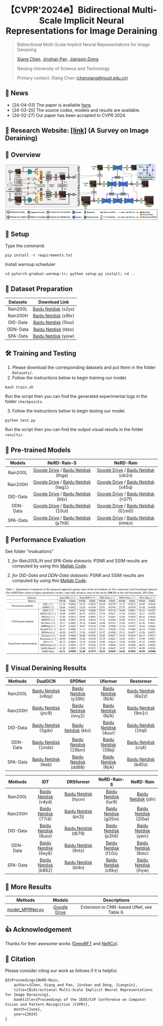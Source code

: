 <div align="center">

# 【CVPR'2024🔥】Bidirectional Multi-Scale Implicit Neural Representations for Image Deraining
</div>

> Bidirectional Multi-Scale Implicit Neural Representations for Image Deraining
>
> [Xiang Chen](https://cschenxiang.github.io/), [Jinshan Pan](https://jspan.github.io/), [Jiangxin Dong](https://scholar.google.com/citations?user=ruebFVEAAAAJ&hl=en&oi=ao)
>
> Nanjing University of Science and Technology
>
> Primary contact: Xiang Chen (chenxiang@njust.edu.cn)

## 📣 News
- [24-04-03] The paper is available [here](https://arxiv.org/abs/2404.01547).   
- [24-03-20] The source codes, models and results are available.
- [24-02-27] Our paper has been accepted to CVPR 2024.

## 📖 Research Website: [[link]](http://www.deraining.tech/) (A Survey on Image Deraining)
 
## 📌 Overview
![avatar](figs/Overview.jpg)

## 🔑 Setup
Type the command:
```
pip install -r requirements.txt
```

Install warmup scheduler

```
cd pytorch-gradual-warmup-lr; python setup.py install; cd ..
```

## 🧩 Dataset Preparation
| Datasets | Download Link | 
|:-----: |:-----: |
| Rain200L | [Baidu Netdisk](https://pan.baidu.com/s/1rTb4qU3fCEA4MRpQss__DA?pwd=s2yx) (s2yx) |
| Rain200H | [Baidu Netdisk](https://pan.baidu.com/s/1KK8R2bPKgcOX8gMXSuKtCQ?pwd=z9br) (z9br) |
| DID-Data | [Baidu Netdisk](https://pan.baidu.com/s/1aPFJExxxTBOzJjngMAOQDA?pwd=5luo) (5luo) |
| DDN-Data | [Baidu Netdisk](https://pan.baidu.com/s/1g_m7RfSUJUtknlWugO1nrw?pwd=ldzo) (ldzo) |
| SPA-Data | [Baidu Netdisk](https://pan.baidu.com/s/1YfxC5OvgYcQCffEttFz8Kg?pwd=yjow) (yjow) |


## 🛠️ Training and Testing
1. Please download the corresponding datasets and put them in the folder `Datasets/`.
2. Follow the instructions below to begin training our model.
```
bash train.sh
```
Run the script then you can find the generated experimental logs in the folder `checkpoints`.

3. Follow the instructions below to begin testing our model.
```
python test.py
```
Run the script then you can find the output visual results in the folder `results/`.


## 🤖 Pre-trained Models
| Models | NeRD-Rain-S | NeRD-Rain |
|:-----: |:-----: |:-----: |
| Rain200L | [Google Drive](https://drive.google.com/file/d/1Grzb8ga_1tZEIMGXhtF_W2cDHS4Dq-Lz/view?usp=sharing) / [Baidu Netdisk](https://pan.baidu.com/s/1pnsPFIzxpIStYnjffQ9oOw?pwd=thga) (thga) | [Google Drive](https://drive.google.com/file/d/14pAgjJu8txIy7KD-7iB089U7jysnARrW/view?usp=sharing) / [Baidu Netdisk](https://pan.baidu.com/s/1guDBWLjihXY1ChZuX5keBw?pwd=ub1n) (ub1n) |
| Rain200H | [Google Drive](https://drive.google.com/file/d/1WXjrM50r7m8YjPKZOqmfNeJU57WEjZzc/view?usp=sharing) / [Baidu Netdisk](https://pan.baidu.com/s/1Pl8wuHuRc8Uqt6lrh3IywA?pwd=twg1) (twg1) | [Google Drive](https://drive.google.com/file/d/1MOG3ZrXQxH-o13O1QWB6EiZhJsXOlUXs/view?usp=sharing) / [Baidu Netdisk](https://pan.baidu.com/s/1S_Yp3bbHJZjgF1nI9qXzCA?pwd=x45q) (x45q) |
| DID-Data | [Google Drive](https://drive.google.com/file/d/12drqRA6tVv_k_y3WCuFVIBEEHKe6KTsr/view?usp=sharing) / [Baidu Netdisk](https://pan.baidu.com/s/1fqqIOwxdKHVhga5FAnGG1g?pwd=bljv) (bljv) | [Google Drive](https://drive.google.com/file/d/10uvLyC0NjbOWAEfFgB9nDEQDHC_CB8KC/view?usp=sharing) / [Baidu Netdisk](https://pan.baidu.com/s/1Blt5D2nXMFwuC0PcbbDy2g?pwd=n37f) (n37f) |
| DDN-Data | [Google Drive](https://drive.google.com/file/d/1oonCvgCEjDQXHuGBRkdZ5DmE33zv6Rt7/view?usp=sharing) / [Baidu Netdisk](https://pan.baidu.com/s/1I3eLobpDrXPQo7_3JMp0Mw?pwd=10ut) (10ut) | [Google Drive](https://drive.google.com/file/d/1KYiW5lYFrgP5AsImF94-fpXw5B0NdR4K/view?usp=sharing) / [Baidu Netdisk](https://pan.baidu.com/s/1IhXwpNJEqTbLaw7AC88CSg?pwd=01m0) (01m0) |
| SPA-Data | [Google Drive](https://drive.google.com/file/d/1oO5Q4ZDFF983uXL2isYzzdV3BwPXY0Ru/view?usp=sharing) / [Baidu Netdisk](https://pan.baidu.com/s/1vbS9RTLGrRnsKp6uQ2zt5Q?pwd=p7h9) (p7h9) | [Google Drive](https://drive.google.com/file/d/1c3lLvRQACii_-9hJLA_J4mgZePWNXWLR/view?usp=sharing) / [Baidu Netdisk](https://pan.baidu.com/s/1J5CJ8ehNB0EUqQdtlPdMEA?pwd=mhkn) (mhkn) |


## 🚨 Performance Evaluation
See folder "evaluations" 

1) *for Rain200L/H and SPA-Data datasets*: 
PSNR and SSIM results are computed by using this [Matlab Code](https://github.com/cschenxiang/NeRD-Rain/tree/main/evaluations/Evalution_Rain200L_Rain200H_SPA-Data).

2) *for DID-Data and DDN-Data datasets*: 
PSNR and SSIM results are computed by using this [Matlab Code](https://github.com/cschenxiang/NeRD-Rain/tree/main/evaluations/Evaluation_DID-Data_DDN-Data).

<img src = "figs/table.png">

## 🚀 Visual Deraining Results
| Methods | DualGCN | SPDNet | Uformer | Restormer |
|:-----: |:-----: |:-----: |:-----: |:-----: |
| Rain200L | [Baidu Netdisk](https://pan.baidu.com/s/1o9eLMv7Zfk_GC9F4eWC2kw?pwd=v8qy) (v8qy) | [Baidu Netdisk](https://pan.baidu.com/s/1u9F4IxA8GCxKGk6__W81Og?pwd=y39h) (y39h) | [Baidu Netdisk]() (N/A) |[Baidu Netdisk](https://pan.baidu.com/s/1jv6PUMO7h_Tc4ovrCLQsSw?pwd=6a2z) (6a2z) |
| Rain200H | [Baidu Netdisk](https://pan.baidu.com/s/1QiKh5fTV-QSdnwMsZdDe9Q?pwd=jnc9) (jnc9) | [Baidu Netdisk](https://pan.baidu.com/s/1wSTwW6ewBUgNLj7l7i6HzQ?pwd=mry2) (mry2) | [Baidu Netdisk]() (N/A) |[Baidu Netdisk](https://pan.baidu.com/s/16R0YamX-mfn6j9sYP7QpvA?pwd=9m1r) (9m1r) |
| DID-Data | [Baidu Netdisk](https://pan.baidu.com/s/1Wh7eJdOwXPABz5aOBPDHaA?pwd=3gdx) (3gdx) | [Baidu Netdisk](https://pan.baidu.com/s/1z3b60LHOyi8MLcn8fdNc8A?pwd=klci) (klci) | [Baidu Netdisk](https://pan.baidu.com/s/1fWLjSCSaewz1QXdddkpkIw?pwd=4uur) (4uur) |[Baidu Netdisk](https://pan.baidu.com/s/1b8lrKE82wgM8RiYaMI6ZQA?pwd=1hql) (1hql) |
| DDN-Data | [Baidu Netdisk](https://pan.baidu.com/s/1ML1A1boxwX38TGccTzr6KA?pwd=1mdx) (1mdx) | [Baidu Netdisk](https://pan.baidu.com/s/130e74ISgZtlaw8w6ZzJgvQ?pwd=19bm) (19bm) | [Baidu Netdisk](https://pan.baidu.com/s/1cWY7piDJRF05qKYPNXt_cA?pwd=39bj) (39bj) |[Baidu Netdisk](https://pan.baidu.com/s/1GGqsfUOdoxod9vAUxB54PA?pwd=crj4) (crj4) |
| SPA-Data | [Baidu Netdisk](https://pan.baidu.com/s/16RHVyrBoPnOhW1QuglRmlw?pwd=lkeb) (lkeb) | [Baidu Netdisk](https://pan.baidu.com/s/1J0ybwnuT__ZGQZNbMTfw8Q?pwd=dd98) (dd98) | [Baidu Netdisk]() (N/A) |[Baidu Netdisk](https://pan.baidu.com/s/1IG4T1Bz--FrDAuV6o-fykA?pwd=b40z) (b40z) |

| Methods | IDT | DRSformer | NeRD-Rain-S | NeRD-Rain |
|:-----: |:-----: |:-----: |:-----: |:-----: |
| Rain200L | [Baidu Netdisk](https://pan.baidu.com/s/1jhHCHT64aDknc4g0ELZJGA?pwd=v4yd) (v4yd) | [Baidu Netdisk](https://pan.baidu.com/s/1-ElpyJigVnpt5xDFE6Pqqw?pwd=hyuv) (hyuv) | [Baidu Netdisk](https://pan.baidu.com/s/1TXVBhM89eCyFoZVCUHwVnw?pwd=tur9) (tur9) |[Baidu Netdisk](https://pan.baidu.com/s/1473-AWrtgQJ1bwiMfbJ50Q?pwd=jdir) (jdir) | 
| Rain200H | [Baidu Netdisk](https://pan.baidu.com/s/10TZzZH0HisPV0Mw-E4SlTQ?pwd=77i4) (77i4) | [Baidu Netdisk](https://pan.baidu.com/s/13aJKxH7V_6CIAynbkHXIyQ?pwd=px2j) (px2j) | [Baidu Netdisk](https://pan.baidu.com/s/1_1DKQnDJ9DvehevYogyN_Q?pwd=g05m) (g05m) |[Baidu Netdisk](https://pan.baidu.com/s/1XByfzKxR1cD10wYmT6y84w?pwd=2l0w) (2l0w) |
| DID-Data | [Baidu Netdisk](https://pan.baidu.com/s/1svMZAUvs6P6RRNGyCTaeAA?pwd=8uxx) (8uxx) | [Baidu Netdisk](https://pan.baidu.com/s/1Xl3q05rZYmNEtQp5eLTTKw?pwd=t879) (t879) | [Baidu Netdisk](https://pan.baidu.com/s/1zMApqltjcGXhq-GcAKgzww?pwd=p2h6) (p2h6) |[Baidu Netdisk](https://pan.baidu.com/s/1pXakvN2gEIydtIMr55MEdw?pwd=yerc) (yerc) | 
| DDN-Data | [Baidu Netdisk](https://pan.baidu.com/s/1FSf3-9HEIQ-lLGRWesyszQ?pwd=0ey6) (0ey6) | [Baidu Netdisk](https://pan.baidu.com/s/1D36Z0cEVPPbm5NljV-8yoA?pwd=9vtz) (9vtz) | [Baidu Netdisk](https://pan.baidu.com/s/1nQnl3KU2IoS8k0mvnOIlYA?pwd=f10x) (f10x) |[Baidu Netdisk](https://pan.baidu.com/s/1yYGClC3q150lHn1OyoJOrQ?pwd=6stc) (6stc) |
| SPA-Data | [Baidu Netdisk](https://pan.baidu.com/s/16hfo5VeUhzu6NYdcgf7-bg?pwd=b862) (b862) | [Baidu Netdisk](https://pan.baidu.com/s/1Rc36xXlfaIyx3s2gqUg_Bg?pwd=bl4n) (bl4n) | [Baidu Netdisk](https://pan.baidu.com/s/1sjxJAsQie7a392YC3RkIfg?pwd=c6ky) (c6ky) |[Baidu Netdisk](https://pan.baidu.com/s/1JCSjl1fvofjFt9EI7llx6A?pwd=lhyw) (lhyw) |

## 🔎  More Results
| Methods | Models | Descriptions | 
|:-----: |:-----: |:-----: |
| [model_MPRNet.py](https://github.com/cschenxiang/NeRD-Rain/blob/main/Ablations/model_MPRNet.py) | [Google Drive](https://drive.google.com/file/d/1NzObBRbrrYPZE4V52o-H1G8r0r54Efta/view?usp=sharing) | Extension to CNN-based UNet, see Table 6. |

## 👍 Acknowledgement
Thanks for their awesome works ([DeepRFT](https://github.com/INVOKERer/DeepRFT) and [NeRCo](https://github.com/Ysz2022/NeRCo)).

## 📘 Citation
Please consider citing our work as follows if it is helpful.
```
@InProceedings{NeRD-Rain,
    author={Chen, Xiang and Pan, Jinshan and Dong, Jiangxin}, 
    title={Bidirectional Multi-Scale Implicit Neural Representations for Image Deraining},
    booktitle={Proceedings of the IEEE/CVF Conference on Computer Vision and Pattern Recognition (CVPR)},
    month={June},
    year={2024}
}
```
